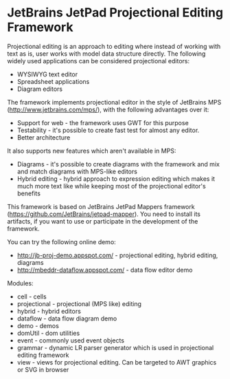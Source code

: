 # JetBrains JetPad Projectional Editing Framework

Projectional editing is an approach to editing where instead of working with text as is, user works with model data structure
directly. The following widely used applications can be considered projectional editors:
* WYSIWYG text editor
* Spreadsheet applications
* Diagram editors

The framework implements projectional editor in the style of JetBrains MPS (http://www.jetbrains.com/mps/), with the following
advantages over it:
* Support for web - the framework uses GWT for this purpose
* Testability - it's possible to create fast test for almost any editor.
* Better architecture

It also supports new features which aren't available in MPS:
* Diagrams - it's possible to create diagrams with the framework and mix and match diagrams with MPS-like editors
* Hybrid editing - hybrid approach to expression editing which makes it much more text like while keeping most of the projectional
editor's benefits

This framework is based on JetBrains JetPad Mappers framework (https://github.com/JetBrains/jetpad-mapper). You need to install
its artifacts, if you want to use or participate in the development of the framework.

You can try the following online demo:
* http://jb-proj-demo.appspot.com/ - projectional editing, hybrid editing, diagrams
* http://mbeddr-dataflow.appspot.com/ - data flow editor demo

Modules:
* cell - cells
* projectional - projectional (MPS like) editing
* hybrid - hybrid editors
* dataflow - data flow diagram demo
* demo - demos
* domUtil - dom utilities
* event - commonly used event objects
* grammar - dynamic LR parser generator which is used in projectional editing framework
* view - views for projectional editing. Can be targeted to AWT graphics or SVG in browser

